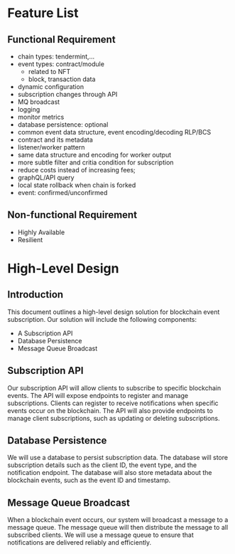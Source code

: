 # Feature List

## Functional Requirement

- chain types: tendermint,...
- event types: contract/module
  * related to NFT
  * block, transaction data
- dynamic configuration
- subscription changes through API
- MQ broadcast
- logging
- monitor metrics
- database persistence: optional
- common event data structure, event encoding/decoding RLP/BCS
- contract and its metadata
- listener/worker pattern
- same data structure and encoding for worker output
- more subtle filter and critia condition for subscription
- reduce costs instead of increasing fees;
- graphQL/API query
- local state rollback when  chain is forked
- event: confirmed/unconfirmed

## Non-functional Requirement

- Highly Available 
- Resilient

# High-Level Design

## Introduction

This document outlines a high-level design solution for blockchain event subscription. Our solution will include the following components:

- A Subscription API
- Database Persistence
- Message Queue Broadcast

## Subscription API

Our subscription API will allow clients to subscribe to specific blockchain events. The API will expose endpoints to register and manage subscriptions. Clients can register to receive notifications when specific events occur on the blockchain. The API will also provide endpoints to manage client subscriptions, such as updating or deleting subscriptions.

## Database Persistence

We will use a database to persist subscription data. The database will store subscription details such as the client ID, the event type, and the notification endpoint. The database will also store metadata about the blockchain events, such as the event ID and timestamp.

## Message Queue Broadcast

When a blockchain event occurs, our system will broadcast a message to a message queue. The message queue will then distribute the message to all subscribed clients. We will use a message queue to ensure that notifications are delivered reliably and efficiently.
